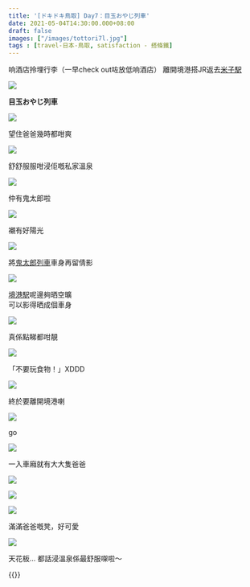 ```yaml
---
title: '[ドキドキ鳥取] Day7：目玉おやじ列車'
date: 2021-05-04T14:30:00.000+08:00
draft: false
images: ["/images/tottori7l.jpg"]
tags : [travel-日本-鳥取, satisfaction - 搭條鐵]
---
```


响酒店拎埋行李（一早check out咗放低响酒店）
離開境港搭JR返去[米子駅](https://hidie.net/tottori1d/)

![](/images/tottori7l.jpg)

**目玉おやじ列車**  

![](/images/tottori7l1.jpg)

望住爸爸幾時都咁爽

![](/images/tottori7l2.jpg)

舒舒服服咁浸佢嘅私家溫泉

![](/images/tottori7l3.jpg)

仲有鬼太郎啦

![](/images/tottori7l4.jpg)

襯有好陽光

![](/images/tottori7l5.jpg)

將[鬼太郎列車](https://hidie.net/tottori1c/)車身再留倩影  

![](/images/tottori7l6.jpg)

[境港駅](https://hidie.net/tottori6h/)呢邊夠晒空曠  
可以影得晒成個車身  

![](/images/tottori7l7.jpg)

真係點睇都咁靚

![](/images/tottori7l8.jpg)

「不要玩食物！」XDDD

![](/images/tottori7l9.jpg)

終於要離開境港喇  

![](/images/tottori7l10.jpg)

go

![](/images/tottori7l11.jpg)

一入車廂就有大大隻爸爸  

![](/images/tottori7l12.jpg)

![](/images/tottori7l13.jpg)

![](/images/tottori7l14.jpg)

滿滿爸爸嘅凳，好可愛

![](/images/tottori7l15.jpg)

天花板... 都話浸溫泉係最舒服㗎啦～  




  
  
{{<tottori>}}  
